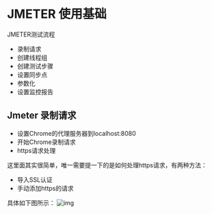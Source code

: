 # JMETER 使用基础
JMETER测试流程
- 录制请求
- 创建线程组
- 创建测试步骤
- 设置同步点
- 参数化
- 设置监控报告

## Jmeter 录制请求

- 设置Chrome的代理服务器到localhost:8080
- 开始Chrome录制请求
- https请求处理

这里面其实很简单，唯一需要提一下的是如何处理https请求，有两种方法：

- 导入SSL认证
- 手动添加https的请求

具体如下图所示：
![img]()